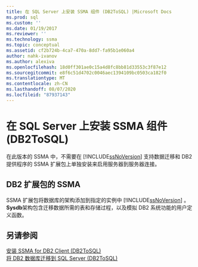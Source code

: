 ```yaml
---
title: 在 SQL Server 上安装 SSMA 组件 (DB2ToSQL) |Microsoft Docs
ms.prod: sql
ms.custom: ''
ms.date: 01/19/2017
ms.reviewer: ''
ms.technology: ssma
ms.topic: conceptual
ms.assetid: cf2b724b-4ca7-470a-8dd7-fa95b1e060a4
author: nahk-ivanov
ms.author: alexiva
ms.openlocfilehash: 18d0ff301ae0c15a4d8fc8bb81d33553c3f87e12
ms.sourcegitcommit: e8f6c51d4702c0046aec1394109bc0503ca182f0
ms.translationtype: MT
ms.contentlocale: zh-CN
ms.lasthandoff: 08/07/2020
ms.locfileid: "87937143"
---
```

# <a name="installing-ssma-components-on-sql-server-db2tosql"></a>在 SQL Server 上安装 SSMA 组件 (DB2ToSQL) 
在此版本的 SSMA 中，不需要在 [!INCLUDE[ssNoVersion](../../includes/ssnoversion-md.md)] 支持数据迁移和 DB2 提供程序的 SSMA 扩展包上单独安装来启用服务器到服务器连接。  
  
## <a name="ssma-for-db2-extension-pack"></a>DB2 扩展包的 SSMA  
SSMA 扩展包将数据库的架构添加到指定的实例中 [!INCLUDE[ssNoVersion](../../includes/ssnoversion-md.md)] 。 **Sysdb**架构包含迁移数据所需的表和存储过程，以及模拟 DB2 系统功能的用户定义函数。  
  
## <a name="see-also"></a>另请参阅  
[安装 SSMA for DB2 Client &#40;DB2ToSQL&#41;](../../ssma/db2/installing-ssma-for-db2-client-db2tosql.md)  
[将 DB2 数据库迁移到 SQL Server &#40;DB2ToSQL&#41;](../../ssma/db2/migrating-db2-databases-to-sql-server-db2tosql.md)  
  
